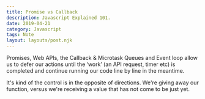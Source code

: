 ```yaml
---
title: Promise vs Callback
description: Javascript Explained 101.
date: 2019-04-21
category: Javascript
tags: Note
layout: layouts/post.njk
---
```


Promises, Web APIs, the Callback & Microtask Queues and Event loop allow us to defer our actions until the ‘work’ (an API request, timer etc) is completed and continue running our code line by line in the meantime.

It's kind of the control is in the opposite of directions. We're giving away our function, versus we're receiving a value that has not come to be just yet.